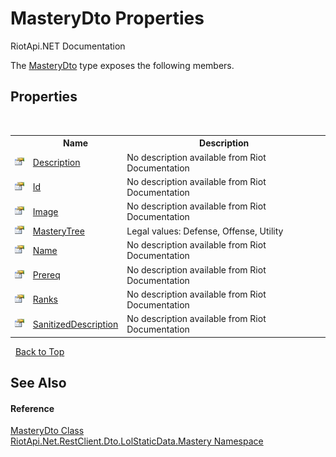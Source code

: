 # MasteryDto Properties
RiotApi.NET Documentation 

The <a href="568a3b04-3327-723d-c871-b8df93c2df15">MasteryDto</a> type exposes the following members.


## Properties
&nbsp;<table><tr><th></th><th>Name</th><th>Description</th></tr><tr><td>![Public property](media/pubproperty.gif "Public property")</td><td><a href="1a2d69d2-93bf-6c72-371e-b2ecc613cfd4">Description</a></td><td>
No description available from Riot Documentation</td></tr><tr><td>![Public property](media/pubproperty.gif "Public property")</td><td><a href="9d0392a9-19cd-1307-e53b-542355bde60a">Id</a></td><td>
No description available from Riot Documentation</td></tr><tr><td>![Public property](media/pubproperty.gif "Public property")</td><td><a href="601c7a39-f61d-9320-18e5-a6ed3c842088">Image</a></td><td>
No description available from Riot Documentation</td></tr><tr><td>![Public property](media/pubproperty.gif "Public property")</td><td><a href="eba161e7-473a-208a-5131-e4baf8ccffad">MasteryTree</a></td><td>
Legal values: Defense, Offense, Utility</td></tr><tr><td>![Public property](media/pubproperty.gif "Public property")</td><td><a href="a74ae577-33a4-6ad8-8bcf-e27ac2d44796">Name</a></td><td>
No description available from Riot Documentation</td></tr><tr><td>![Public property](media/pubproperty.gif "Public property")</td><td><a href="54917ff4-86e1-22c6-f8ea-99564037e562">Prereq</a></td><td>
No description available from Riot Documentation</td></tr><tr><td>![Public property](media/pubproperty.gif "Public property")</td><td><a href="ad8af44c-669f-32cc-ab9c-f313d247fb15">Ranks</a></td><td>
No description available from Riot Documentation</td></tr><tr><td>![Public property](media/pubproperty.gif "Public property")</td><td><a href="cc603cd2-feef-84aa-96f2-0d05bf966c19">SanitizedDescription</a></td><td>
No description available from Riot Documentation</td></tr></table>&nbsp;
<a href="#masterydto-properties">Back to Top</a>

## See Also


#### Reference
<a href="568a3b04-3327-723d-c871-b8df93c2df15">MasteryDto Class</a><br /><a href="f8067ff9-c0c3-b7ef-10a3-0d5201c86f33">RiotApi.Net.RestClient.Dto.LolStaticData.Mastery Namespace</a><br />